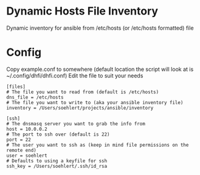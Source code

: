 # Dynamic Hosts File Inventory
Dynamic inventory for ansible from /etc/hosts (or /etc/hosts formatted) file

# Config

Copy example.conf to somewhere (default location the script will look at is ~/.config/dhfi/dhfi.conf)
Edit the file to suit your needs

```
[files]
# The file you want to read from (default is /etc/hosts)
dns_file = /etc/hosts
# The file you want to write to (aka your ansible inventory file)
inventory = /Users/soehlert/projects/ansible/inventory

[ssh]
# The dnsmasq server you want to grab the info from
host = 10.0.0.2
# The port to ssh over (default is 22)
port = 22
# The user you want to ssh as (keep in mind file permissions on the remote end)
user = soehlert
# Defaults to using a keyfile for ssh
ssh_key = /Users/soehlert/.ssh/id_rsa
```
